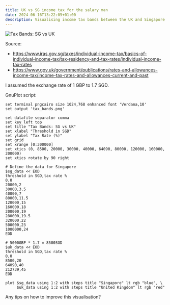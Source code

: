 ```yaml
---
title: UK vs SG income tax for the salary man
date: 2024-06-16T13:22:05+01:00
description: Visualising income tax bands between the UK and Singapore
---
```


<img src="https://s.natalian.org/2024-06-16/tax_bands.png" alt="Tax Bands: SG vs UK">

Source:
* https://www.iras.gov.sg/taxes/individual-income-tax/basics-of-individual-income-tax/tax-residency-and-tax-rates/individual-income-tax-rates
* https://www.gov.uk/government/publications/rates-and-allowances-income-tax/income-tax-rates-and-allowances-current-and-past

I assumed the exchange rate of 1 GBP to 1.7 SGD.

GnuPlot script:

    set terminal pngcairo size 1024,768 enhanced font 'Verdana,10'
    set output 'tax_bands.png'

    set datafile separator comma
    set key left top
    set title "Tax Bands: SG vs UK"
    set xlabel "Threshold in SGD"
    set ylabel "Tax Rate (%)"
    set grid
    set xrange [0:300000]
    set xtics (0, 8500, 20000, 30000, 40000, 64090, 80000, 120000, 160000, 200000)
    set xtics rotate by 90 right

    # Define the data for Singapore
    $sg_data << EOD
    threshold in SGD,tax rate %
    0,0
    20000,2
    30000,3.5
    40000,7
    80000,11.5
    120000,15
    160000,18
    200000,19
    280000,19.5
    320000,22
    500000,23
    1000000,24
    EOD

    # 5000GBP * 1.7 = 8500SGD
    $uk_data << EOD
    threshold in SGD,tax rate %
    0,0
    8500,20
    64090,40
    212739,45
    EOD

    plot $sg_data using 1:2 with steps title "Singapore" lt rgb "blue", \
         $uk_data using 1:2 with steps title "United Kingdom" lt rgb "red"

Any tips on how to improve this visualisation?
